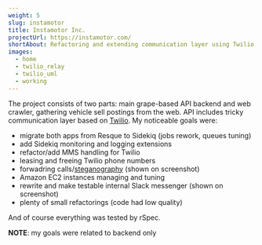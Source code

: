```yaml
---
weight: 5
slug: instamotor
title: Instamotor Inc.
projectUrl: https://instamotor.com/
shortAbout: Refactoring and extending communication layer using Twilio
images:
  - home
  - twilio_relay
  - twilio_uml
  - working
---
```


The project consists of two parts: main grape-based API backend and web crawler, gathering vehicle sell postings from the web.
API includes tricky communication layer based on [Twilio](https://www.twilio.com).
My noticeable goals were:

- migrate both apps from Resque to Sidekiq (jobs rework, queues tuning)
- add Sidekiq monitoring and logging extensions
- refactor/add MMS handling for Twilio
- leasing and freeing Twilio phone numbers
- forwadring calls/[steganography](https://en.wikipedia.org/wiki/Steganography) (shown on screenshot)
- Amazon EC2 instances managing and tuning
- rewrite and make testable internal Slack messenger (shown on screenshot)
- plenty of small refactorings (code had low quality)

And of course everything was tested by rSpec.

**NOTE**: my goals were related to backend only
